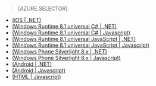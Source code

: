 > [AZURE.SELECTOR]
- [(iOS | .NET)](/documentation/articles/mobile-services-dotnet-backend-ios-get-started-data/)
- [(Windows Runtime 8.1 universal C# | .NET)](/documentation/articles/mobile-services-dotnet-backend-windows-universal-dotnet-get-started-data/)
- [(Windows Runtime 8.1 universal C# | Javascript)](/documentation/articles/mobile-services-javascript-backend-windows-universal-dotnet-get-started-data/)
- [(Windows Runtime 8.1 universal JavaScript | .NET)](/documentation/articles/mobile-services-dotnet-backend-windows-universal-javascript-get-started-data/)
- [(Windows Runtime 8.1 universal JavaScript | Javascript)](/documentation/articles/mobile-services-javascript-backend-windows-universal-javascript-get-started-data/)
- [(Windows Phone Silverlight 8.x | .NET)](/documentation/articles/mobile-services-dotnet-backend-windows-phone-get-started-data/)
- [(Windows Phone Silverlight 8.x | Javascript)](/documentation/articles/mobile-services-javascript-backend-windows-phone-get-started-data/)
- [(Android | .NET)](/documentation/articles/mobile-services-dotnet-backend-android-get-started-data-EC/)
- [(Android | Javascript)](/documentation/articles/mobile-services-android-get-started-data-EC/)
- [(HTML | Javascript)](/documentation/articles/mobile-services-html-get-started-data/)

<!---HONumber=82-->
